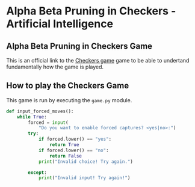 # Alpha Beta Pruning in Checkers - Artificial Intelligence
## Alpha Beta Pruning in Checkers Game


This is an official link to the [Checkers game](https://www.officialgamerules.org/checkers) game to be able to undertand fundamentally how the game is played.



## How to play the Checkers Game
This game is run by executing the `game.py` module.

```python
def input_forced_moves():
    while True:
        forced = input(
            "Do you want to enable forced captures? <yes|no>:")
        try:
            if forced.lower() == "yes":
                return True
            if forced.lower() == "no":
                return False
            print("Invalid choice! Try again.")

        except:
            print("Invalid input! Try again!")

```